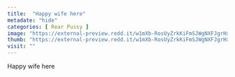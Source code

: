 ```yaml
---
title:  "Happy wife here"
metadate: "hide"
categories: [ Rear Pussy ]
image: "https://external-preview.redd.it/w1mXb-RosUyZrkKiFmSJWgNXFJgrHx9wEfftNFYiH04.jpg?auto=webp&s=af45ce2ee8b402a18b3ddc321e852eee685fa7dc"
thumb: "https://external-preview.redd.it/w1mXb-RosUyZrkKiFmSJWgNXFJgrHx9wEfftNFYiH04.jpg?width=640&crop=smart&auto=webp&s=8b1b2c2077cc55ce0a604efe95e3664be3360e61"
visit: ""
---
```

Happy wife here
